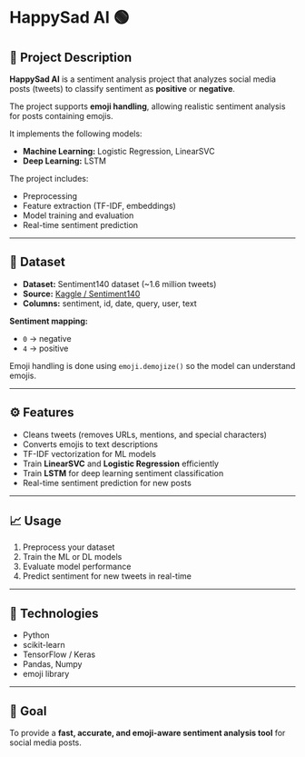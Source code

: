 # HappySad AI 🟢

## 📌 Project Description
**HappySad AI** is a sentiment analysis project that analyzes social media posts (tweets) to classify sentiment as **positive** or **negative**.  

The project supports **emoji handling**, allowing realistic sentiment analysis for posts containing emojis.  

It implements the following models:  
- **Machine Learning:** Logistic Regression, LinearSVC  
- **Deep Learning:** LSTM  

The project includes:  
- Preprocessing  
- Feature extraction (TF-IDF, embeddings)  
- Model training and evaluation  
- Real-time sentiment prediction  

---

## 📂 Dataset
- **Dataset:** Sentiment140 dataset (~1.6 million tweets)  
- **Source:** [Kaggle / Sentiment140](https://www.kaggle.com/datasets/kazanova/sentiment140)  
- **Columns:** sentiment, id, date, query, user, text  

**Sentiment mapping:**  
- `0` → negative  
- `4` → positive  

Emoji handling is done using `emoji.demojize()` so the model can understand emojis.  

---

## ⚙️ Features
- Cleans tweets (removes URLs, mentions, and special characters)  
- Converts emojis to text descriptions  
- TF-IDF vectorization for ML models  
- Train **LinearSVC** and **Logistic Regression** efficiently  
- Train **LSTM** for deep learning sentiment classification  
- Real-time sentiment prediction for new posts  

---

## 📈 Usage
1. Preprocess your dataset  
2. Train the ML or DL models  
3. Evaluate model performance  
4. Predict sentiment for new tweets in real-time  

---

## 🔧 Technologies
- Python  
- scikit-learn  
- TensorFlow / Keras  
- Pandas, Numpy  
- emoji library  

---

## 🚀 Goal
To provide a **fast, accurate, and emoji-aware sentiment analysis tool** for social media posts.
